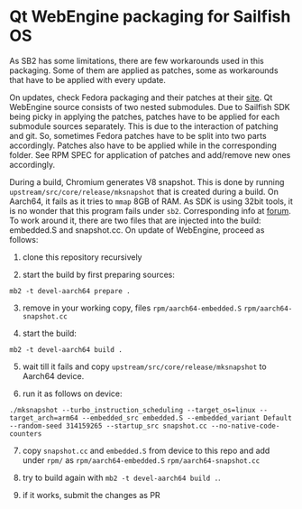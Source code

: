 # Qt WebEngine packaging for Sailfish OS

As SB2 has some limitations, there are few workarounds used in this
packaging. Some of them are applied as patches, some as workarounds
that have to be applied with every update.

On updates, check Fedora packaging and their patches at their
[site](https://src.fedoraproject.org/rpms/qt5-qtwebengine/tree/rawhide).
Qt WebEngine source consists of two nested submodules.  Due to
Sailfish SDK being picky in applying the patches, patches have to be
applied for each submodule sources separately. This is due to the
interaction of patching and git. So, sometimes Fedora patches have to
be split into two parts accordingly. Patches also have to be applied
while in the corresponding folder. See RPM SPEC for application of
patches and add/remove new ones accordingly.

During a build, Chromium generates V8 snapshot. This is done by
running `upstream/src/core/release/mksnapshot` that is created during
a build. On Aarch64, it fails as it tries to `mmap` 8GB of RAM. As SDK
is using 32bit tools, it is no wonder that this program fails under
`sb2`. Corresponding info at
[forum](https://forum.sailfishos.org/t/sb2-fails-to-mmap-8gb-in-aarch64/15159).
To work around it, there are two files that are injected into the
build: embedded.S and snapshot.cc. On update of WebEngine, proceed as follows:

1. clone this repository recursively

2. start the build by first preparing sources:

```
mb2 -t devel-aarch64 prepare .
```

3. remove in your working copy, files `rpm/aarch64-embedded.S`
`rpm/aarch64-snapshot.cc`

4. start the build:

```
mb2 -t devel-aarch64 build .
```

5. wait till it fails and copy `upstream/src/core/release/mksnapshot` to Aarch64 device.

6. run it as follows on device:

```
./mksnapshot --turbo_instruction_scheduling --target_os=linux --target_arch=arm64 --embedded_src embedded.S --embedded_variant Default --random-seed 314159265 --startup_src snapshot.cc --no-native-code-counters
```

7. copy `snapshot.cc` and `embedded.S` from device to this repo and
add under `rpm/` as `rpm/aarch64-embedded.S` `rpm/aarch64-snapshot.cc`

8. try to build again with `mb2 -t devel-aarch64 build .`.

9. if it works, submit the changes as PR

